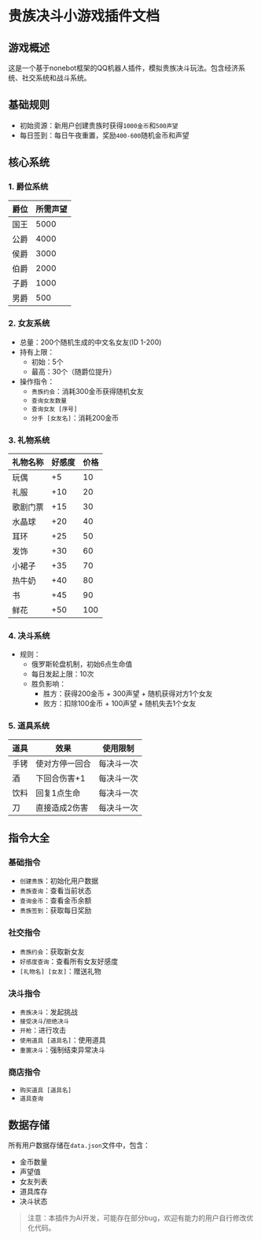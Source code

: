 # 贵族决斗小游戏插件文档

## 游戏概述
这是一个基于nonebot框架的QQ机器人插件，模拟贵族决斗玩法。包含经济系统、社交系统和战斗系统。

## 基础规则
- 初始资源：新用户创建贵族时获得`1000金币`和`500声望`
- 每日签到：每日午夜重置，奖励`400-600`随机金币和声望

## 核心系统

### 1. 爵位系统
| 爵位   | 所需声望 |
|--------|----------|
| 国王   | 5000     |
| 公爵   | 4000     |
| 侯爵   | 3000     |
| 伯爵   | 2000     |
| 子爵   | 1000     |
| 男爵   | 500      |

### 2. 女友系统
- 总量：200个随机生成的中文名女友(ID 1-200)
- 持有上限：
  - 初始：5个
  - 最高：30个（随爵位提升）
- 操作指令：
  - `贵族约会`：消耗300金币获得随机女友
  - `查询女友数量`
  - `查询女友 [序号]`
  - `分手 [女友名]`：消耗200金币

### 3. 礼物系统
| 礼物名称 | 好感度 | 价格 |
|----------|--------|------|
| 玩偶     | +5     | 10   |
| 礼服     | +10    | 20   |
| 歌剧门票 | +15    | 30   |
| 水晶球   | +20    | 40   |
| 耳环     | +25    | 50   |
| 发饰     | +30    | 60   |
| 小裙子   | +35    | 70   |
| 热牛奶   | +40    | 80   |
| 书       | +45    | 90   |
| 鲜花     | +50    | 100  |

### 4. 决斗系统
- 规则：
  - 俄罗斯轮盘机制，初始6点生命值
  - 每日发起上限：10次
  - 胜负影响：
    - 胜方：获得200金币 + 300声望 + 随机获得对方1个女友
    - 败方：扣除100金币 + 100声望 + 随机失去1个女友

### 5. 道具系统
| 道具 | 效果 | 使用限制 |
|------|------|----------|
| 手铐 | 使对方停一回合 | 每决斗一次 |
| 酒   | 下回合伤害+1 | 每决斗一次 |
| 饮料 | 回复1点生命 | 每决斗一次 |
| 刀   | 直接造成2伤害 | 每决斗一次 |

## 指令大全

### 基础指令
- `创建贵族`：初始化用户数据
- `贵族查询`：查看当前状态
- `查询金币`：查看金币余额
- `贵族签到`：获取每日奖励

### 社交指令
- `贵族约会`：获取新女友
- `好感度查询`：查看所有女友好感度
- `[礼物名] [女友]`：赠送礼物

### 决斗指令
- `贵族决斗`：发起挑战
- `接受决斗`/`拒绝决斗`
- `开枪`：进行攻击
- `使用道具 [道具名]`：使用道具
- `重置决斗`：强制结束异常决斗

### 商店指令
- `购买道具 [道具名]`
- `道具查询`

## 数据存储
所有用户数据存储在`data.json`文件中，包含：
- 金币数量
- 声望值
- 女友列表
- 道具库存
- 决斗状态

> 注意：本插件为AI开发，可能存在部分bug，欢迎有能力的用户自行修改优化代码。
